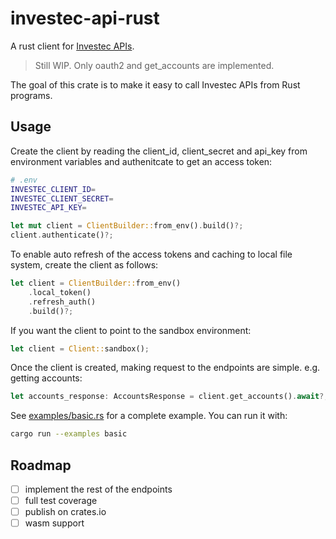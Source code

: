 # investec-api-rust
A rust client for [Investec APIs](https://developer.investec.com/za/api-products/documentation/SA_PB_Account_Information#section/Introduction).

> Still WIP. Only oauth2 and get_accounts are implemented.

The goal of this crate is to make it easy to call Investec APIs from Rust programs.

## Usage

Create the client by reading the client_id, client_secret and api_key from environment variables and authenitcate to get an access token:

```sh
# .env
INVESTEC_CLIENT_ID=
INVESTEC_CLIENT_SECRET=
INVESTEC_API_KEY=
```

```rust
let mut client = ClientBuilder::from_env().build()?;
client.authenticate()?;
````

To enable auto refresh of the access tokens and caching to local file system, create the client as follows:

```rust
let client = ClientBuilder::from_env()
    .local_token()
    .refresh_auth()
    .build()?;
```

If you want the client to point to the sandbox environment:

```rust
let client = Client::sandbox();
```

Once the client is created, making request to the endpoints are simple.
e.g. getting accounts:

```rust
let accounts_response: AccountsResponse = client.get_accounts().await?;
```

See [examples/basic.rs](examples/basic.rs) for a complete example.
You can run it with:
```sh
cargo run --examples basic
```

## Roadmap

- [ ] implement the rest of the endpoints
- [ ] full test coverage
- [ ] publish on crates.io
- [ ] wasm support
